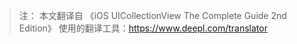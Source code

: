 > 注：
> 本文翻译自 《iOS UICollectionView The Complete Guide 2nd Edition》
> 使用的翻译工具：<https://www.deepl.com/translator>


<!-- more -->

